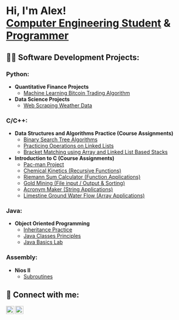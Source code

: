 <h1>Hi, I'm Alex! <br/><a href="https://www.linkedin.com/in/alex-morra">Computer Engineering Student</a> & <br/><a href="https://github.com/amorra1">Programmer</a>

<h2>👨‍💻 Software Development Projects:</h2>

<b><h3>Python:</h3></b>
- <b>Quantitative Finance Projects</b>
  - [Machine Learning Bitcoin Trading Algorithm](https://github.com/amorra1/BitcoinMLAlgorithm)
- <b>Data Science Projects</b>
  - [Web Scraping Weather Data](https://github.com/amorra1/WebScraping)

<b><h3>C/C++:</h3></b>
- <b>Data Structures and Algorithms Practice (Course Assignments)</b>
  - [Binary Search Tree Algorithms](https://github.com/amorra1/lab5)
  - [Practicing Operations on Linked Lists](https://github.com/amorra1/LinkedListPractice)
  - [Bracket Matching using Array and Linked List Based Stacks](https://github.com/amorra1/ArrayAndLinkedListsStacks)
- <b>Introduction to C (Course Assignments)</b>
  - [Pac-man Project](https://github.com/amorra1/PacManProject)
  - [Chemical Kinetics (Recursive Functions)](https://github.com/amorra1/ChemicalKinetics)
  - [Riemann Sum Calculator (Function Applications)](https://github.com/amorra1/RiemannSum)
  - [Gold Mining (File input / Output & Sorting)](https://github.com/amorra1/GoldMining)
  - [Acronym Maker (String Applications)](https://github.com/)
  - [Limestine Ground Water Flow (Array Applications)](https://github.com/)

<b><h3>Java:</h3></b>
- <b>Object Oriented Programming</b>
  - [Inheritance Practice](https://github.com/amorra1/InheritancePractice)
  - [Java Classes Principles](https://github.com/amorra1/ValidDatesAndStocks)
  - [Java Basics Lab](https://github.com/amorra1/DateApp)
 
<b><h3>Assembly:</h3></b>
- <b>Nios II</b>
  - [Subroutines](https://github.com/amorra1/NiosIISubroutines)


<!--

<h2>📺 Popular YouTube Videos</h2>

- [How to get into Cybersecurity Starting From Zero](https://www.youtube.com/watch?v=a83ASGn_V_s)
- [A Day in the Life of a Cybersecurity Anayst](https://www.youtube.com/watch?v=uHy3oM7NnoU)
- [How to Create a KeyLogger (C#)](https://www.youtube.com/watch?v=N-L9hklSlNk)
- [Ransomware Demonstration (C#)](https://www.youtube.com/watch?v=OfvdQeh79s0)
- [Is WGU Legit?](https://www.youtube.com/watch?v=E2MwRWxDBkA)
-->
<h2> 🤳 Connect with me:</h2>

[<img align="left" alt="AlexMorra | LinkedIn" width="22px" src="https://cdn.jsdelivr.net/npm/simple-icons@v3/icons/linkedin.svg" />][linkedin]
[<img align="left" alt="AlexMorra | Instagram" width="22px" src="https://cdn.jsdelivr.net/npm/simple-icons@v3/icons/instagram.svg" />][instagram]

[instagram]: https://www.instagram.com/alex_morra1/
[linkedin]: https://linkedin.com/in/alex-morra
